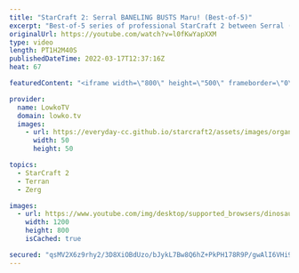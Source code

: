 ```yaml
---
title: "StarCraft 2: Serral BANELING BUSTS Maru! (Best-of-5)"
excerpt: "Best-of-5 series of professional StarCraft 2 between Serral (Zerg) and Maru (Terran). These two are considered the best players in StarCraft 2 currently.  Swarm Host Mutalisk in Bronze League: https://youtu.be/Y4S6yaWWmJg  Support my work on Patreon: https://www.patreon.com/lowkotv Become a YouTube member:"
originalUrl: https://youtube.com/watch?v=l0fKwYapXXM
type: video
length: PT1H2M40S
publishedDateTime: 2022-03-17T12:37:16Z
heat: 67

featuredContent: "<iframe width=\"800\" height=\"500\" frameborder=\"0\" src=\"https://www.youtube.com/embed/l0fKwYapXXM\" allow=\"accelerometer; autoplay; encrypted-media; gyroscope; picture-in-picture\" allowfullscreen></iframe>"

provider:
  name: LowkoTV
  domain: lowko.tv
  images:
    - url: https://everyday-cc.github.io/starcraft2/assets/images/organizations/lowko.tv-50x50.jpg
      width: 50
      height: 50

topics:
  - StarCraft 2
  - Terran
  - Zerg

images:
  - url: https://www.youtube.com/img/desktop/supported_browsers/dinosaur.png
    width: 1200
    height: 800
    isCached: true

secured: "qsMV2X6z9rhy2/3D8XiOBdUzo/bJykL7Bw8Q6hZ+PkPH178R9P/gwAlI6VHi9m0EFzFdY3vWZippzeAntC8GFJrmIyQE3WU60Xx7UZy8z4IVceVwb6AVPmIoRF55UOqLoPt3jz6+2O9MbbN0z9dDI4jbW11DQDzYoTbY2eeFn2Mhls9rl6TrBbm+tAjvYOmKNrj2TJm+sKOpvOG0sEh5XOjaUj5NiIjEPrwlCymUHPyWx87eCSfl3zSuEJ7PhGMPj7Bn0ME+E2FtY4A4uf+R6Dj73rOqIIYzmcVzKH//TKm2R8YK9RHJqLt4EHS590/ZYjaocdHFCNFW981ai4Zw/jDOsN6e39EGFT2K/da5MRp//qF8hH3QMEcLOBf04nk5Dp7Iqy3aTF+ZR2gOaAxHjkt173XuYFzcabB+YwPQiE8=;qdQoqpz7OXU+czyNLiN29Q=="
---
```


